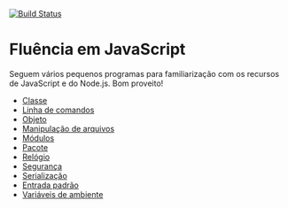 [![Build Status](https://travis-ci.org/kyriosdata/js.svg?branch=master)](https://travis-ci.org/kyriosdata/js)

# Fluência em JavaScript
Seguem vários pequenos programas para familiarização com os recursos de JavaScript e do Node.js. Bom proveito!

- [Classe](classe)
- [Linha de comandos](command-line)
- [Objeto](objeto)
- [Manipulação de arquivos](filesystem)
- [Módulos](modulos)
- [Pacote](pacote)
- [Relógio](relogio)
- [Segurança](seguranca)
- [Serialização](serializacao)
- [Entrada padrão](stdin)
- [Variáveis de ambiente](environment)
